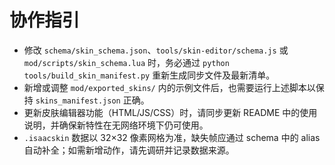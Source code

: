# 协作指引

- 修改 `schema/skin_schema.json`、`tools/skin-editor/schema.js` 或 `mod/scripts/skin_schema.lua` 时，务必通过 `python tools/build_skin_manifest.py` 重新生成同步文件及最新清单。
- 新增或调整 `mod/exported_skins/` 内的示例文件后，也需要运行上述脚本以保持 `skins_manifest.json` 正确。
- 更新皮肤编辑器功能（HTML/JS/CSS）时，请同步更新 README 中的使用说明，并确保新特性在无网络环境下仍可使用。
- `.isaacskin` 数据以 32×32 像素网格为准，缺失帧应通过 schema 中的 alias 自动补全；如需新增动作，请先调研并记录数据来源。
